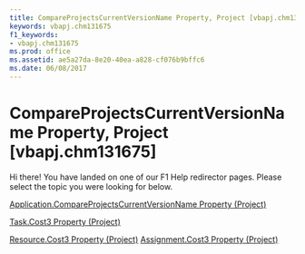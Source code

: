 ```yaml
---
title: CompareProjectsCurrentVersionName Property, Project [vbapj.chm131675]
keywords: vbapj.chm131675
f1_keywords:
- vbapj.chm131675
ms.prod: office
ms.assetid: ae5a27da-8e20-40ea-a828-cf076b9bffc6
ms.date: 06/08/2017
---
```



# CompareProjectsCurrentVersionName Property, Project [vbapj.chm131675]

Hi there! You have landed on one of our F1 Help redirector pages. Please select the topic you were looking for below.

[Application.CompareProjectsCurrentVersionName Property (Project)](http://msdn.microsoft.com/library/1cd33b06-9c68-7278-9d78-0308f9277e88%28Office.15%29.aspx)

[Task.Cost3 Property (Project)](http://msdn.microsoft.com/library/3d7b1010-4e7b-cae0-e83a-26fa866fe4a3%28Office.15%29.aspx)

[Resource.Cost3 Property (Project)](http://msdn.microsoft.com/library/6cad527f-a30b-f968-79e4-516d4e7146ac%28Office.15%29.aspx)
[Assignment.Cost3 Property (Project)](http://msdn.microsoft.com/library/6da4eddf-fc32-5b03-79a9-951fa0aab941%28Office.15%29.aspx)

